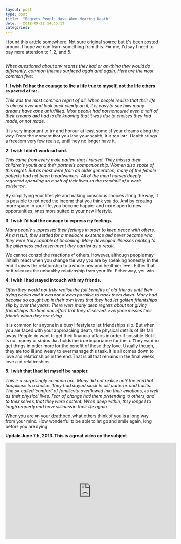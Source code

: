 ```yaml
---
layout: post
type: post
title:  "Regrets People Have When Nearing Death"
date:   2012-09-22 14:33:19
categories: 
---
```


I found this article somewhere. Not sure original source but it's been posted around. I hope we can learn something from this. For me, I'd say I need to pay more attention to 1, 2, and 5.

<center><img src="{{site.url}}/assets/posts/BEACH.jpg" alt="" title="BEACH" ></center>

<em>When questioned about any regrets they had or anything they would do differently, common themes surfaced again and again. Here are the most common five:</em>

<strong>1. I wish I’d had the courage to live a life true to myself, not the life others expected of me.</strong>

<em>This was the most common regret of all. When people realise that their life is almost over and look back clearly on it, it is easy to see how many dreams have gone unfulfilled. Most people had not honoured even a half of their dreams and had to die knowing that it was due to choices they had made, or not made.</em>

It is very important to try and honour at least some of your dreams along the way. From the moment that you lose your health, it is too late. Health brings a freedom very few realise, until they no longer have it.

<strong>2. I wish I didn’t work so hard. </strong>

<em>This came from every male patient that I nursed. They missed their children’s youth and their partner’s companionship. Women also spoke of this regret. But as most were from an older generation, many of the female patients had not been breadwinners. All of the men I nursed deeply regretted spending so much of their lives on the treadmill of a work existence.</em>

By simplifying your lifestyle and making conscious choices along the way, it is possible to not need the income that you think you do. And by creating more space in your life, you become happier and more open to new opportunities, ones more suited to your new lifestyle.

<strong>3. I wish I’d had the courage to express my feelings.</strong>

<em>Many people suppressed their feelings in order to keep peace with others. As a result, they settled for a mediocre existence and never became who they were truly capable of becoming. Many developed illnesses relating to the bitterness and resentment they carried as a result.</em>

We cannot control the reactions of others. However, although people may initially react when you change the way you are by speaking honestly, in the end it raises the relationship to a whole new and healthier level. Either that or it releases the unhealthy relationship from your life. Either way, you win.

<strong>4. I wish I had stayed in touch with my friends. </strong>

<em>Often they would not truly realise the full benefits of old friends until their dying weeks and it was not always possible to track them down. Many had become so caught up in their own lives that they had let golden friendships slip by over the years. There were many deep regrets about not giving friendships the time and effort that they deserved. Everyone misses their friends when they are dying.</em>

It is common for anyone in a busy lifestyle to let friendships slip. But when you are faced with your approaching death, the physical details of life fall away. People do want to get their financial affairs in order if possible. But it is not money or status that holds the true importance for them. They want to get things in order more for the benefit of those they love. Usually though, they are too ill and weary to ever manage this task. It is all comes down to love and relationships in the end. That is all that remains in the final weeks, love and relationships.

<strong>5. I wish that I had let myself be happier. </strong>

<em>This is a surprisingly common one. Many did not realise until the end that happiness is a choice. They had stayed stuck in old patterns and habits. The so-called ‘comfort’ of familiarity overflowed into their emotions, as well as their physical lives. Fear of change had them pretending to others, and to their selves, that they were content. When deep within, they longed to laugh properly and have silliness in their life again.</em>

When you are on your deathbed, what others think of you is a long way from your mind. How wonderful to be able to let go and smile again, long before you are dying.

<strong>Update June 7th, 2013: This is a great video on the subject.</strong>

<div class="video-wrapper">
<iframe src="http://embed.ted.com/talks/jane_mcgonigal_the_game_that_can_give_you_10_extra_years_of_life.html" width="560" height="315" frameborder="0" scrolling="no" webkitAllowFullScreen mozallowfullscreen allowFullScreen></iframe>
</div>